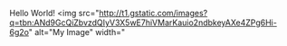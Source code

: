 Hello World!
<img src="http://t1.gstatic.com/images?q=tbn:ANd9GcQiZbvzdQIyV3X5wE7hiVMarKauio2ndbkeyAXe4ZPg6Hi-6g2o" alt="My Image" width="
